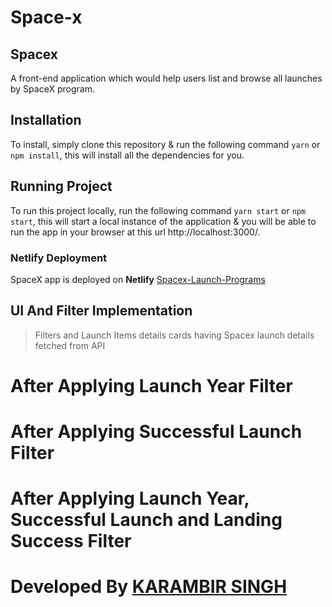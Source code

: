 # Space-x

## Spacex
A front-end application which would help users list and browse all launches by SpaceX program.

## Installation
To install, simply clone this repository & run the following command  `yarn` or `npm install`, this will install all the dependencies for you.

## Running Project
To run this project locally, run the following command  `yarn start` or `npm start`, this will start a local instance of the application & you will be able to run the app in your browser at this url http://localhost:3000/.

### Netlify Deployment

SpaceX app is deployed on **Netlify** [Spacex-Launch-Programs](space-xlaunch.netlify.app)


## UI And Filter Implementation

>Filters and Launch Items details cards having Spacex launch details fetched from API



#  After Applying Launch Year Filter



#  After Applying Successful Launch Filter



# After Applying Launch Year, Successful Launch and Landing Success Filter



# Developed By [KARAMBIR SINGH](https://github.com/rathore-kv)
